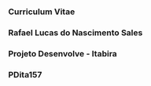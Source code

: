 ### Curriculum Vitae
### Rafael Lucas do Nascimento Sales
### Projeto Desenvolve - Itabira
### PDita157
